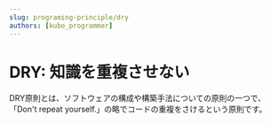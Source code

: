 ```yaml
---
slug: programing-principle/dry
authors: [kubo_programmer]
---
```


# DRY: 知識を重複させない
DRY原則とは、ソフトウェアの構成や構築手法についての原則の一つで、<br/>
「Don't repeat yourself.」の略でコードの重複をさけるという原則です。
